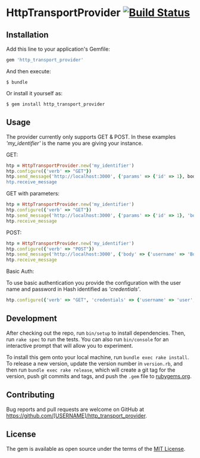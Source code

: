 # HttpTransportProvider [![Build Status](https://travis-ci.org/hetznerZA/http_transport_provider.svg?branch=master)](https://travis-ci.org/hetznerZA/http_transport_provider)

## Installation

Add this line to your application's Gemfile:

```ruby
gem 'http_transport_provider'
```

And then execute:

    $ bundle

Or install it yourself as:

    $ gem install http_transport_provider

## Usage
The provider currently only supports GET & POST. In these examples _'my_identifier'_ is the name you are giving your instance.

GET:
```ruby
htp = HttpTransportProvider.new('my_identifier')
htp.configure({'verb' => "GET"})
htp.send_message('http://localhost:3000', {'params' => {'id' => 1}, body' => {}})
htp.receive_message
```

GET with parameters:
```ruby
htp = HttpTransportProvider.new('my_identifier')
htp.configure({'verb' => "GET"})
htp.send_message('http://localhost:3000', {'params' => {'id' => 1}, 'body' => {}})
htp.receive_message
```

POST:
```ruby
htp = HttpTransportProvider.new('my_identifier')
htp.configure({'verb' => "POST"})
htp.send_message('http://localhost:3000', {'body' => {'username' => 'Bob'}})
htp.receive_message
```

Basic Auth:

To use basic authentication you provide the configuration with the user name and password in Hash identified as _'credentials'_.
```ruby
htp.configure({'verb' => "GET", 'credentials' => {'username' => 'user', 'password' => 'secret'}})
```

## Development

After checking out the repo, run `bin/setup` to install dependencies. Then, run `rake spec` to run the tests. You can also run `bin/console` for an interactive prompt that will allow you to experiment.

To install this gem onto your local machine, run `bundle exec rake install`. To release a new version, update the version number in `version.rb`, and then run `bundle exec rake release`, which will create a git tag for the version, push git commits and tags, and push the `.gem` file to [rubygems.org](https://rubygems.org).

## Contributing

Bug reports and pull requests are welcome on GitHub at https://github.com/[USERNAME]/http_transport_provider.


## License

The gem is available as open source under the terms of the [MIT License](http://opensource.org/licenses/MIT).
